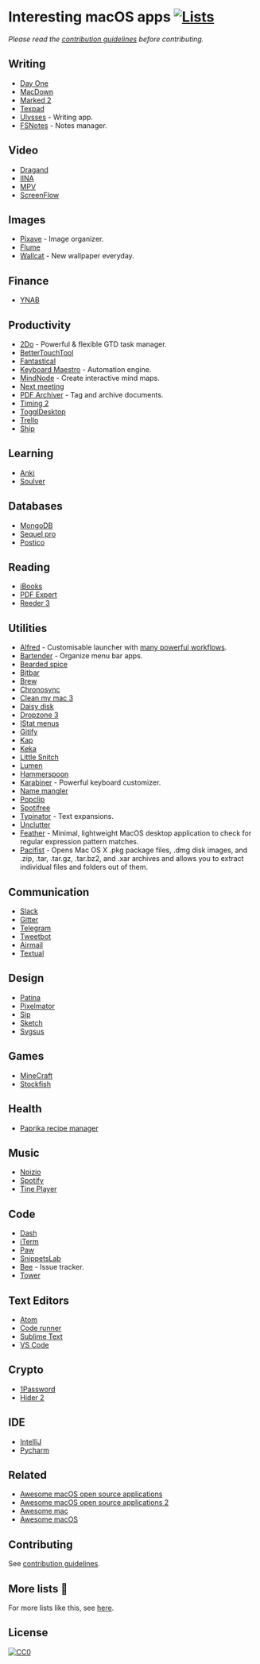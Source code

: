 # Interesting macOS apps [![Lists](https://img.shields.io/badge/More%20Lists-📔-blue.svg)](https://github.com/learn-anything/curated-lists#readme)
*Please read the [contribution guidelines](contributing.md#readme) before contributing.*

## Writing
- [Day One](http://dayoneapp.com/)
- [MacDown](https://macdown.uranusjr.com/)
- [Marked 2](http://marked2app.com/)
- [Texpad](https://www.texpad.com/)
- [Ulysses](https://ulyssesapp.com/) - Writing app.
- [FSNotes](https://github.com/glushchenko/fsnotes) - Notes manager.

## Video
- [Dragand](http://dragand.watch/)
- [IINA](https://github.com/lhc70000/iina)
- [MPV](https://mpv.io/)
- [ScreenFlow](https://www.telestream.net/screenflow/overview.htm)

## Images
- [Pixave](http://www.littlehj.com/) - Image organizer.
- [Flume](https://flumeapp.com/)
- [Wallcat](https://beta.wall.cat/) - New wallpaper everyday.

## Finance
- [YNAB](http://classic.youneedabudget.com/download/ynab4)

## Productivity
- [2Do](https://www.2doapp.com/) - Powerful & flexible GTD task manager.
- [BetterTouchTool](https://www.boastr.net/)
- [Fantastical](https://flexibits.com/fantastical)
- [Keyboard Maestro](https://www.keyboardmaestro.com/main/) - Automation engine.
- [MindNode](https://mindnode.com/) - Create interactive mind maps.
- [Next meeting](https://itunes.apple.com/us/app/next-meeting-quickly-see-it-in-your-menu-bar/id1017470484?mt=12)
- [PDF Archiver](https://github.com/JulianKahnert/PDF-Archiver) - Tag and archive documents.
- [Timing 2](https://betalist.com/startups/timing-2)
- [TogglDesktop](https://support.toggl.com/toggl-on-my-desktop/)
- [Trello](https://itunes.apple.com/app/trello/id1278508951?ls=1&mt=12)
- [Ship](https://www.realartists.com)

## Learning
- [Anki](https://apps.ankiweb.net/)
- [Soulver](http://acqualia.com/soulver/)

## Databases
- [MongoDB](https://docs.mongodb.com/manual/tutorial/install-mongodb-on-os-x/)
- [Sequel pro](https://www.sequelpro.com/)
- [Postico](https://eggerapps.at/postico/)

## Reading
- [iBooks](https://www.apple.com/lae/ibooks/)
- [PDF Expert](https://pdfexpert.com/)
- [Reeder 3](http://reederapp.com/mac/)

## Utilities
- [Alfred](https://www.alfredapp.com/) - Customisable launcher with [many powerful workflows](https://github.com/learn-anything/alfred-workflows#amazing-alfred-workflows-).
- [Bartender](https://www.macbartender.com/) - Organize menu bar apps.
- [Bearded spice](https://github.com/beardedspice/beardedspice)
- [Bitbar](https://github.com/matryer/bitbar)
- [Brew](https://brew.sh)
- [Chronosync](https://www.econtechnologies.com/chronosync/overview.html)
- [Clean my mac 3](https://macpaw.com/cleanmymac)
- [Daisy disk](https://daisydiskapp.com/)
- [Dropzone 3](https://aptonic.com/)
- [IStat menus](https://bjango.com/mac/istatmenus/)
- [Gitify](https://github.com/manosim/gitify)
- [Kap](https://getkap.co/)
- [Keka](http://www.kekaosx.com/en/)
- [Little Snitch](https://www.obdev.at/products/littlesnitch/index.html)
- [Lumen](https://github.com/anishathalye/lumen)
- [Hammerspoon](http://www.hammerspoon.org/)
- [Karabiner](https://pqrs.org/osx/karabiner/) - Powerful keyboard customizer.
- [Name mangler](https://manytricks.com/namemangler/)
- [Popclip](https://pilotmoon.com/popclip/)
- [Spotifree](http://spotifree.gordinskiy.com/)
- [Typinator](http://www.ergonis.com/products/typinator/) - Text expansions.
- [Unclutter](https://unclutterapp.com/)
- [Feather](https://github.com/lukakerr/feather) - Minimal, lightweight MacOS desktop application to check for regular expression pattern matches.
- [Pacifist](http://www.charlessoft.com/) - Opens Mac OS X .pkg package files, .dmg disk images, and .zip, .tar, .tar.gz, .tar.bz2, and .xar archives and allows you to extract individual files and folders out of them.

## Communication
- [Slack](https://slack.com/)
- [Gitter](https://gitter.im/apps)
- [Telegram](https://telegram.org/)
- [Tweetbot](https://tapbots.com/tweetbot/mac/)
- [Airmail](http://airmailapp.com/)
- [Textual](https://www.codeux.com/textual/)

## Design
- [Patina](http://www.patinaapp.com/)
- [Pixelmator](http://www.pixelmator.com/mac/)
- [Sip](http://sipapp.io/)
- [Sketch](https://www.sketchapp.com/)
- [Svgsus](http://www.svgs.us/)

## Games
- [MineCraft](https://minecraft.net/en-us/)
- [Stockfish](https://stockfishchess.org/)

## Health
- [Paprika recipe manager](https://www.paprikaapp.com/)

## Music
- [Noizio](http://noiz.io/)
- [Spotify](https://www.spotify.com/)
- [Tine Player](http://www.catnapgames.com/tiny-player-for-mac/)

## Code
- [Dash](https://kapeli.com/dash)
- [iTerm](https://www.iterm2.com/)
- [Paw](https://paw.cloud/)
- [SnippetsLab](https://www.renfei.org/snippets-lab/)
- [Bee](https://www.neat.io/bee/) - Issue tracker.
- [Tower](https://www.git-tower.com/mac/)

## Text Editors
- [Atom](https://atom.io)
- [Code runner](https://coderunnerapp.com/)
- [Sublime Text](https://www.sublimetext.com/)
- [VS Code](https://code.visualstudio.com/)

## Crypto
- [1Password](https://1password.com/)
- [Hider 2](https://macpaw.com/hider)

## IDE
- [IntelliJ](https://www.jetbrains.com/idea/)
- [Pycharm](https://www.jetbrains.com/pycharm/)

## Related
- [Awesome macOS open source applications](https://github.com/serhii-londar/open-source-mac-os-apps#readme)
- [Awesome macOS open source applications 2](https://github.com/jeffreyjackson/mac-apps#readme)
- [Awesome mac](https://github.com/jaywcjlove/awesome-mac#readme)
- [Awesome macOS](https://github.com/iCHAIT/awesome-macOS#readme)

## Contributing
See [contribution guidelines](contributing.md#contribution-guidelines).

## More lists 📝
For more lists like this, see [here](https://github.com/learn-anything/curated-lists#readme).

## License
[![CC0](http://mirrors.creativecommons.org/presskit/buttons/88x31/svg/cc-zero.svg)](https://creativecommons.org/publicdomain/zero/1.0/)